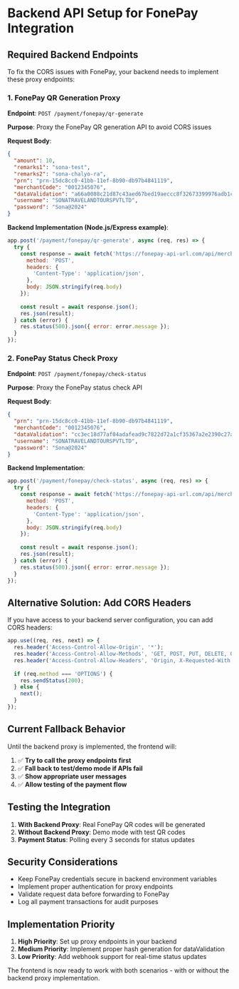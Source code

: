 # Backend API Setup for FonePay Integration

## Required Backend Endpoints

To fix the CORS issues with FonePay, your backend needs to implement these proxy endpoints:

### 1. FonePay QR Generation Proxy

**Endpoint**: `POST /payment/fonepay/qr-generate`

**Purpose**: Proxy the FonePay QR generation API to avoid CORS issues

**Request Body**:
```json
{
  "amount": 10,
  "remarks1": "sona-test",
  "remarks2": "sona-chalyo-ra",
  "prn": "prn-15dc8cc0-41bb-11ef-8b90-db97b4841119",
  "merchantCode": "0012345076",
  "dataValidation": "a66a0088c21d87c43aed67bed19aeccc8f32673399976adb1c64007c999f8acc19a052c3a8c0b815c96b8827831c6800eae69686d8857885faa42685d7fab1ff",
  "username": "SONATRAVELANDTOURSPVTLTD",
  "password": "Sona@2024"
}
```

**Backend Implementation (Node.js/Express example)**:
```javascript
app.post('/payment/fonepay/qr-generate', async (req, res) => {
  try {
    const response = await fetch('https://fonepay-api-url.com/api/merchant/merchantDetailsForThirdParty/thirdPartyDynamicQrDownload', {
      method: 'POST',
      headers: {
        'Content-Type': 'application/json',
      },
      body: JSON.stringify(req.body)
    });
    
    const result = await response.json();
    res.json(result);
  } catch (error) {
    res.status(500).json({ error: error.message });
  }
});
```

### 2. FonePay Status Check Proxy

**Endpoint**: `POST /payment/fonepay/check-status`

**Purpose**: Proxy the FonePay status check API

**Request Body**:
```json
{
  "prn": "prn-15dc8cc0-41bb-11ef-8b90-db97b4841119",
  "merchantCode": "0012345076",
  "dataValidation": "cc3ec18d77af04adafead9c7822d72a1cf35367a2e2390c27a402c27ab87bd874665019b551adcef486e71b817cfd95d11b62a4e027dd246551b7ca6afc0afe0",
  "username": "SONATRAVELANDTOURSPVTLTD",
  "password": "Sona@2024"
}
```

**Backend Implementation**:
```javascript
app.post('/payment/fonepay/check-status', async (req, res) => {
  try {
    const response = await fetch('https://fonepay-api-url.com/api/merchant/merchantDetailsForThirdParty/thirdPartyDynamicQrGetStatus', {
      method: 'POST',
      headers: {
        'Content-Type': 'application/json',
      },
      body: JSON.stringify(req.body)
    });
    
    const result = await response.json();
    res.json(result);
  } catch (error) {
    res.status(500).json({ error: error.message });
  }
});
```

## Alternative Solution: Add CORS Headers

If you have access to your backend server configuration, you can add CORS headers:

```javascript
app.use((req, res, next) => {
  res.header('Access-Control-Allow-Origin', '*');
  res.header('Access-Control-Allow-Methods', 'GET, POST, PUT, DELETE, OPTIONS');
  res.header('Access-Control-Allow-Headers', 'Origin, X-Requested-With, Content-Type, Accept, Authorization');
  
  if (req.method === 'OPTIONS') {
    res.sendStatus(200);
  } else {
    next();
  }
});
```

## Current Fallback Behavior

Until the backend proxy is implemented, the frontend will:

1. ✅ **Try to call the proxy endpoints first**
2. ✅ **Fall back to test/demo mode if APIs fail**
3. ✅ **Show appropriate user messages**
4. ✅ **Allow testing of the payment flow**

## Testing the Integration

1. **With Backend Proxy**: Real FonePay QR codes will be generated
2. **Without Backend Proxy**: Demo mode with test QR codes
3. **Payment Status**: Polling every 3 seconds for status updates

## Security Considerations

- Keep FonePay credentials secure in backend environment variables
- Implement proper authentication for proxy endpoints
- Validate request data before forwarding to FonePay
- Log all payment transactions for audit purposes

## Implementation Priority

1. **High Priority**: Set up proxy endpoints in your backend
2. **Medium Priority**: Implement proper hash generation for dataValidation
3. **Low Priority**: Add webhook support for real-time status updates

The frontend is now ready to work with both scenarios - with or without the backend proxy implementation.
